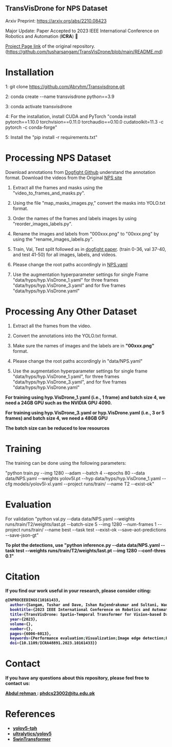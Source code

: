 ## TransVisDrone for NPS Dataset
Arxiv Preprint: https://arxiv.org/abs/2210.08423

Major Update: Paper Accepted to 2023 IEEE International Conference on Robotics and Automation (**ICRA**) 🎉 

[Project Page link](https://tusharsangam.github.io/TransVisDrone-project-page/) of the original repository. (https://github.com/tusharsangam/TransVisDrone/blob/main/README.md)

# Installation

1: git clone https://github.com/Abryhm/Transvisdrone.git

2: conda create --name transvisdrone python==3.9

3: conda activate transvisdrone

4: For the installation, install CUDA and PyTorch "conda install pytorch==1.10.0 torchvision==0.11.0 torchaudio==0.10.0 cudatoolkit=11.3 -c pytorch -c conda-forge"

5: Install the "pip install -r requirements.txt"


# Processing NPS Dataset
Download annotations from [Dogfight Github](https://github.com/mwaseema/Drone-Detection?tab=readme-ov-file#annotations) understand the annotation format.
Download the videos from the Original [NPS site](https://engineering.purdue.edu/~bouman/UAV_Dataset/)

1. Extract all the frames and masks using the "video_to_frames_and_masks.py".

2. Using the file "map_masks_images.py," convert the masks into YOLO.txt  format. 

3. Order the names of the frames and labels images by using "reorder_images_labels.py".

4. Rename the images and labels from "000xxx.png" to "00xxx.png" by using the "rename_images_labels.py".

5. Train, Val, Test split followed as in  [dogfight paper](https://arxiv.org/pdf/2103.17242.pdf). (train 0-36, val 37-40, and test 41-50) for all images, labels, and videos. 

6.  Please change the root paths accordingly in [NPS.yaml](./data/NPS.yaml)

7. Use the augmentation hyperparameter settings for single Frame "data/hyps/hyp.VisDrone_1.yaml" for three frames "data/hyps/hyp.VisDrone_3.yaml" and for five frames "data/hyps/hyp.VisDrone.yaml" 


# Processing Any Other Dataset

1. Extract all the frames from the video.

2. Convert the annotations into the YOLO.txt format.

3. Make sure the names of images and the labels  are in <strong> "00xxx.png" </strong>  format.

4.  Please change the root paths accordingly in "data/NPS.yaml"

5. Use the augmentation hyperparameter settings for single frame "data/hyps/hyp.VisDrone_1.yaml", for three frames "data/hyps/hyp.VisDrone_3.yaml", and for five frames "data/hyps/hyp.VisDrone.yaml" 


<strong> For training using hyp.VisDrone_1.yaml (i.e., 1 frame) and batch size 4, we need a 24GB GPU such as the NVIDIA GPU 4090. </strong> 

<strong> For training using hyp.VisDrone_3.yaml or hyp.VisDrone.yaml (i.e., 3 or 5 frames) and batch size 4, we need a 48GB GPU </strong> 

<strong> The batch size can be reduced to low resources </strong>



# Training

The training can be done using the following parameters:

"python train.py --img 1280 --adam --batch 4 --epochs 80 --data data/NPS.yaml --weights yolov5l.pt --hyp data/hyps/hyp.VisDrone_1.yaml --cfg models/yolov5l-xl.yaml --project runs/train/ --name T2 --exist-ok"


# Evaluation
For validation "python val.py --data data/NPS.yaml --weights runs/train/T2/weights/last.pt --batch-size 5 --img 1280 --num-frames 1 --project runs/train/ --name best --task test --exist-ok --save-aot-predictions --save-json-gt" 

<strong> To plot the detections, use  "python inference.py --data data/NPS.yaml --task test --weights runs/train/T2/weights/last.pt --img 1280 --conf-thres 0.1" <strong>  

# Citation
If you find our work useful in your research, please consider citing:
``` bash
@INPROCEEDINGS{10161433,
  author={Sangam, Tushar and Dave, Ishan Rajendrakumar and Sultani, Waqas and Shah, Mubarak},
  booktitle={2023 IEEE International Conference on Robotics and Automation (ICRA)}, 
  title={TransVisDrone: Spatio-Temporal Transformer for Vision-based Drone-to-Drone Detection in Aerial Videos}, 
  year={2023},
  volume={},
  number={},
  pages={6006-6013},
  keywords={Performance evaluation;Visualization;Image edge detection;Robot vision systems;Transformers;Throughput;Real-time systems},
  doi={10.1109/ICRA48891.2023.10161433}}
```

# Contact
If you have any questions about this repository, please feel free to contact us:

[Abdul rehman ](https://www.linkedin.com/in/abdul-rehman-079348122/): [phdcs23002@itu.edu.pk](mailto:phdcs23002@itu.edu.pk)


# References
* [yolov5-tph](https://github.com/cv516Buaa/tph-yolov5)
* [ultralytics/yolov5](https://github.com/ultralytics/yolov5)
* [SwinTransformer](https://github.com/microsoft/Swin-Transformer)
